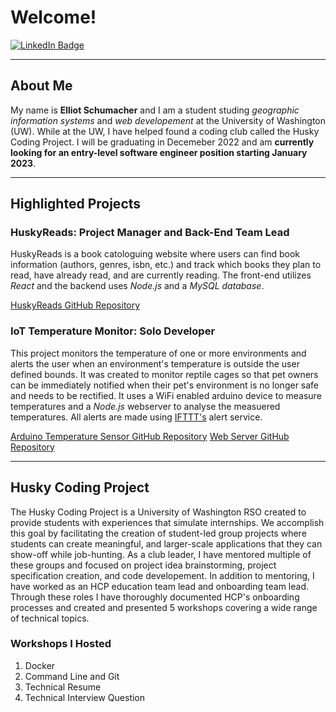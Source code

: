 # Welcome!

[![LinkedIn Badge](https://img.shields.io/badge/LinkedIn-blue?logo=linkedin&logoColor=white)](https://www.linkedin.com/in/elliot-schumacher)

---
## About Me
My name is **Elliot Schumacher** and I am a student studing *geographic information systems* and *web developement* at the University of Washington (UW). While at the UW, I have helped found a coding club called the Husky Coding Project. I will be graduating in Decemeber 2022 and am **currently looking for an entry-level software engineer position starting January 2023**.

---

## Highlighted Projects

### HuskyReads: Project Manager and Back-End Team Lead

HuskyReads is a book catologuing website where users can find book information (authors, genres, isbn, etc.) and track which books they plan to read, have already read, and are currently reading. The front-end utilizes *React* and the backend uses *Node.js* and a *MySQL database*.

[HuskyReads GitHub Repository](https://github.com/Husky-Coding-Project/huskyreads)

### IoT Temperature Monitor: Solo Developer

This project monitors the temperature of one or more environments and alerts the user when an environment's temperature is outside the user defined bounds. It was created to monitor reptile cages so that pet owners can be immediately notified when their pet's environment is no longer safe and needs to be rectified. It uses a WiFi enabled arduino device to measure temperatures and a *Node.js* webserver to analyse the measuered temperatures. All alerts are made using [IFTTT's](https://ifttt.com) alert service.

[Arduino Temperature Sensor GitHub Repository](https://github.com/ElliotSchumacher/temp_sensor)
[Web Server GitHub Repository](https://github.com/ElliotSchumacher/listener)

---

## Husky Coding Project

The Husky Coding Project is a University of Washington RSO created to provide students with experiences that simulate internships. We accomplish this goal by facilitating the creation of student-led group projects where students can create meaningful, and larger-scale applications that they can show-off while job-hunting. As a club leader, I have mentored multiple of these groups and focused on project idea brainstorming, project specification creation, and code developement. In addition to mentoring, I have worked as an HCP education team lead and onboarding team lead. Through these roles I have thoroughly documented HCP's onboarding processes and created and presented 5 workshops covering a wide range of technical topics.

### Workshops I Hosted

1. Docker
2. Command Line and Git
3. Technical Resume
4. Technical Interview Question